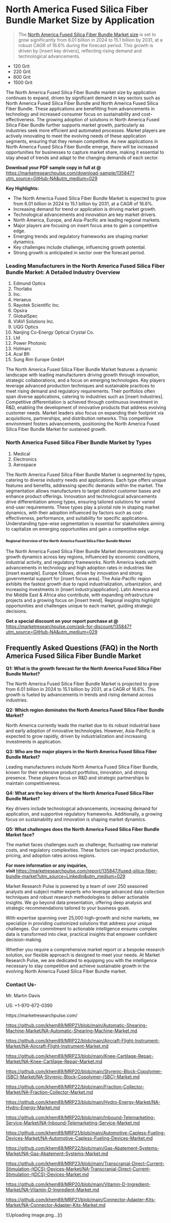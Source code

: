 <h1>North America Fused Silica Fiber Bundle Market&nbsp;Size by Application</h1><blockquote><p>The <a href="https://marketresearchpulse.com/download-sample/135847?utm_source=GitHub-NA&amp;utm_medium=029">North America Fused Silica Fiber Bundle Market size</a> is set to grow significantly from 6.01 billion in 2024 to 15.1 billion by 2031, at a robust CAGR of 16.6% during the forecast period. This growth is driven by [insert key drivers], reflecting rising demand and technological advancements.</p></blockquote><ul><li>120 Grit<li> 220 Grit<li> 600 Grit<li> 1500 Grit</li></ul><p>The North America Fused Silica Fiber Bundle market size by application continues to expand, driven by significant demand in key sectors such as North America Fused Silica Fiber Bundle and North America Fused Silica Fiber Bundle. These applications are benefitting from advancements in technology and increased consumer focus on sustainability and cost-effectiveness. The growing adoption of solutions in North America Fused Silica Fiber Bundle further supports market growth, particularly as industries seek more efficient and automated processes. Market players are actively innovating to meet the evolving needs of these application segments, ensuring that they remain competitive. As new applications in North America Fused Silica Fiber Bundle emerge, there will be increased opportunities for businesses to capture market share, making it essential to stay ahead of trends and adapt to the changing demands of each sector.</p><p><strong>Download your PDF sample copy in full at @ </strong><a href="https://marketresearchpulse.com/download-sample/135847?utm_source=GitHub-NA&amp;utm_medium=029">https://marketresearchpulse.com/download-sample/135847?utm_source=GitHub-NA&amp;utm_medium=029</a></p><p><strong>Key Highlights: </strong></p><ul><li>The North America Fused Silica Fiber Bundle Market is expected to grow from 6.01 billion in 2024 to 15.1 billion by 2031, at a CAGR of 16.6%.</li><li>Increasing demand for trend or application is driving market growth.</li><li>Technological advancements and innovation are key market drivers.</li><li>North America, Europe, and Asia-Pacific are leading regional markets.</li><li>Major players are focusing on insert focus area to gain a competitive edge.</li><li>Emerging trends and regulatory frameworks are shaping market dynamics.</li><li>Key challenges include challenge, influencing growth potential.</li><li>Strong growth is anticipated in sector over the forecast period.</li></ul><h3>Leading Manufacturers in the North America Fused Silica Fiber Bundle Market: A Detailed Industry Overview</h3><ol><li>Edmund Optics</li><li>Thorlabs</li><li>Inc.</li><li>Heraeus</li><li>Rayotek Scientific Inc.</li><li>Opsira</li><li>GlobalSpec</li><li>VIAVI Solutions Inc.</li><li>UQG Optics</li><li>Nanjing Co-Energy Optical Crystal Co. </li><li>Ltd</li><li>Power Photonic</li><li>Holmarc</li><li>Acal Bfi</li><li>Sung Rim Europe GmbH</li></ol><div class="flex max-w-full flex-col flex-grow"><div class="min-h-8 text-message flex w-full flex-col items-end gap-2 whitespace-normal break-words [.text-message+&amp;]:mt-5" dir="auto" data-message-author-role="assistant" data-message-id="fd8432e4-4910-450d-b182-61b7bfb0a01f" data-message-model-slug="gpt-4o"><div class="flex w-full flex-col gap-1 empty:hidden first:pt-[3px]"><div class="markdown prose w-full break-words dark:prose-invert light"><p>The North America Fused Silica Fiber Bundle Market features a dynamic landscape with leading manufacturers driving growth through innovation, strategic collaborations, and a focus on emerging technologies. Key players leverage advanced production techniques and sustainable practices to meet rising demand and regulatory requirements. Their portfolios often span diverse applications, catering to industries such as [insert industries]. Competitive differentiation is achieved through continuous investment in R&amp;D, enabling the development of innovative products that address evolving customer needs. Market leaders also focus on expanding their footprint via acquisitions, partnerships, and distribution networks. This competitive environment fosters advancements, positioning the North America Fused Silica Fiber Bundle Market for sustained growth.</p></div></div></div></div><h3>North America Fused Silica Fiber Bundle Market by Types</h3><ol><li>Medical<li> Electronics<li> Aerospace</li></ol><div class="flex max-w-full flex-col flex-grow"><div class="min-h-8 text-message flex w-full flex-col items-end gap-2 whitespace-normal break-words [.text-message+&amp;]:mt-5" dir="auto" data-message-author-role="assistant" data-message-id="084470be-0bb7-4664-bddf-5156b4f41249" data-message-model-slug="gpt-4o-mini"><div class="flex w-full flex-col gap-1 empty:hidden first:pt-[3px]"><div class="markdown prose w-full break-words dark:prose-invert light"><p>The North America Fused Silica Fiber Bundle Market is segmented by types, catering to diverse industry needs and applications. Each type offers unique features and benefits, addressing specific demands within the market. The segmentation allows manufacturers to target distinct customer bases and enhance product offerings. Innovation and technological advancements drive differentiation among types, ensuring tailored solutions for varied end-user requirements. These types play a pivotal role in shaping market dynamics, with their adoption influenced by factors such as cost-effectiveness, performance, and suitability for specific applications. Understanding type-wise segmentation is essential for stakeholders aiming to capitalize on emerging opportunities and gain a competitive edge.</p></div></div></div></div><h3><span style="font-size: 11px;">Regional Overview of the North America Fused Silica Fiber Bundle Market</span></h3><div class="flex max-w-full flex-col flex-grow"><div class="min-h-8 text-message flex w-full flex-col items-end gap-2 whitespace-normal break-words [.text-message+&amp;]:mt-5" dir="auto" data-message-author-role="assistant" data-message-id="e9038762-ce64-4e30-91c9-9bd413514231" data-message-model-slug="gpt-4o-mini"><div class="flex w-full flex-col gap-1 empty:hidden first:pt-[3px]"><div class="markdown prose w-full break-words dark:prose-invert light"><p>The North America Fused Silica Fiber Bundle Market demonstrates varying growth dynamics across key regions, influenced by economic conditions, industrial activity, and regulatory frameworks. North America leads with advancements in technology and high adoption rates in industries like [insert example]. Europe follows, driven by innovation and strong governmental support for [insert focus area]. The Asia-Pacific region exhibits the fastest growth due to rapid industrialization, urbanization, and increasing investments in [insert industry/application]. Latin America and the Middle East &amp; Africa also contribute, with expanding infrastructure projects and a growing focus on [insert trend]. Regional insights highlight opportunities and challenges unique to each market, guiding strategic decisions.</p></div></div></div></div><p><strong>Get a special discount on your report purchase at @ </strong><a href="https://marketresearchpulse.com/ask-for-discount/135847?utm_source=GitHub-NA&amp;utm_medium=029">https://marketresearchpulse.com/ask-for-discount/135847?utm_source=GitHub-NA&amp;utm_medium=029</a></p><h2>Frequently Asked Questions (FAQ) in the North America Fused Silica Fiber Bundle Market</h2><p><strong>Q1: What is the growth forecast for the North America Fused Silica Fiber Bundle Market?</strong></p><p>The North America Fused Silica Fiber Bundle Market is projected to grow from 6.01 billion in 2024 to 15.1 billion by 2031, at a CAGR of 16.6%. This growth is fueled by advancements in trends and rising demand across industries.</p><p><strong>Q2: Which region dominates the North America Fused Silica Fiber Bundle Market?</strong></p><p>North America currently leads the market due to its robust industrial base and early adoption of innovative technologies. However, Asia-Pacific is expected to grow rapidly, driven by industrialization and increasing investments in application.</p><p><strong>Q3: Who are the major players in the North America Fused Silica Fiber Bundle Market?</strong></p><p>Leading manufacturers include North America Fused Silica Fiber Bundle, known for their extensive product portfolios, innovation, and strong presence. These players focus on R&amp;D and strategic partnerships to maintain competitiveness.</p><p><strong>Q4: What are the key drivers of the North America Fused Silica Fiber Bundle Market?</strong></p><p>Key drivers include technological advancements, increasing demand for application, and supportive regulatory frameworks. Additionally, a growing focus on sustainability and innovation is shaping market dynamics.</p><p><strong>Q5: What challenges does the North America Fused Silica Fiber Bundle Market face?</strong></p><p>The market faces challenges such as challenge, fluctuating raw material costs, and regulatory complexities. These factors can impact production, pricing, and adoption rates across regions.</p><p><strong>For more information or any inquiries, visit&nbsp;</strong><a href="https://marketresearchpulse.com/report/135847/fused-silica-fiber-bundle-market?utm_source=Linkedin&utm_medium=029">https://marketresearchpulse.com/report/135847/fused-silica-fiber-bundle-market?utm_source=Linkedin&utm_medium=029</a></p><p>Market Research Pulse is powered by a team of over 250 seasoned analysts and subject matter experts who leverage advanced data collection techniques and robust research methodologies to deliver actionable insights. We go beyond data presentation, offering deep analysis and strategic recommendations tailored to your business goals.</p><p>With expertise spanning over 25,000 high-growth and niche markets, we specialize in providing customized solutions that address your unique challenges. Our commitment to actionable intelligence ensures complex data is transformed into clear, practical insights that empower confident decision-making.</p><p>Whether you require a comprehensive market report or a bespoke research solution, our flexible approach is designed to meet your needs. At Market Research Pulse, we are dedicated to equipping you with the intelligence necessary to stay competitive and achieve sustainable growth in the evolving North America Fused Silica Fiber Bundle market.</p><h3><strong>Contact Us-</strong></h3><p>Mr. Martin Davis</p><p>US: +1-970-672-0390</p><p>https://marketresearchpulse.com/</p><p><a href="https://github.com/khem89/MRP21/blob/main/Automatic-Shearing-Machine-Market/NA-Automatic-Shearing-Machine-Market.md">https://github.com/khem89/MRP21/blob/main/Automatic-Shearing-Machine-Market/NA-Automatic-Shearing-Machine-Market.md</a></p><p><a href="https://github.com/khem89/MRP22/blob/main/Aircraft-Flight-Instrument-Market/NA-Aircraft-Flight-Instrument-Market.md">https://github.com/khem89/MRP22/blob/main/Aircraft-Flight-Instrument-Market/NA-Aircraft-Flight-Instrument-Market.md</a></p><p><a href="https://github.com/khem89/MRP23/blob/main/Knee-Cartilage-Repair-Market/NA-Knee-Cartilage-Repair-Market.md">https://github.com/khem89/MRP23/blob/main/Knee-Cartilage-Repair-Market/NA-Knee-Cartilage-Repair-Market.md</a></p><p><a href="https://github.com/khem89/MRP20/blob/main/Styrenic-Block-Copolymer-(SBC)-Market/NA-Styrenic-Block-Copolymer-(SBC)-Market.md">https://github.com/khem89/MRP20/blob/main/Styrenic-Block-Copolymer-(SBC)-Market/NA-Styrenic-Block-Copolymer-(SBC)-Market.md</a></p><p><a href="https://github.com/khem89/MRP22/blob/main/Fraction-Collector-Market/NA-Fraction-Collector-Market.md">https://github.com/khem89/MRP22/blob/main/Fraction-Collector-Market/NA-Fraction-Collector-Market.md</a></p><p><a href="https://github.com/khem89/MRP23/blob/main/Hydro-Energy-Market/NA-Hydro-Energy-Market.md">https://github.com/khem89/MRP23/blob/main/Hydro-Energy-Market/NA-Hydro-Energy-Market.md</a></p><p><a href="https://github.com/khem89/MRP20/blob/main/Inbound-Telemarketing-Service-Market/NA-Inbound-Telemarketing-Service-Market.md">https://github.com/khem89/MRP20/blob/main/Inbound-Telemarketing-Service-Market/NA-Inbound-Telemarketing-Service-Market.md</a></p><p><a href="https://github.com/khem89/MRP21/blob/main/Automotive-Capless-Fueling-Devices-Market/NA-Automotive-Capless-Fueling-Devices-Market.md">https://github.com/khem89/MRP21/blob/main/Automotive-Capless-Fueling-Devices-Market/NA-Automotive-Capless-Fueling-Devices-Market.md</a></p><p><a href="https://github.com/khem89/MRP22/blob/main/Gas-Abatement-Systems-Market/NA-Gas-Abatement-Systems-Market.md">https://github.com/khem89/MRP22/blob/main/Gas-Abatement-Systems-Market/NA-Gas-Abatement-Systems-Market.md</a></p><p><a href="https://github.com/khem89/MRP23/blob/main/Transcranial-Direct-Current-Stimulation-(tDCS)-Devices-Market/NA-Transcranial-Direct-Current-Stimulation-(tDCS)-Devices-Market.md">https://github.com/khem89/MRP23/blob/main/Transcranial-Direct-Current-Stimulation-(tDCS)-Devices-Market/NA-Transcranial-Direct-Current-Stimulation-(tDCS)-Devices-Market.md</a></p><p><a href="https://github.com/khem89/MRP20/blob/main/Vitamin-D-Ingredient-Market/NA-Vitamin-D-Ingredient-Market.md">https://github.com/khem89/MRP20/blob/main/Vitamin-D-Ingredient-Market/NA-Vitamin-D-Ingredient-Market.md</a></p><p><a href="https://github.com/khem89/MRP21/blob/main/Connector-Adapter-Kits-Market/NA-Connector-Adapter-Kits-Market.md">https://github.com/khem89/MRP21/blob/main/Connector-Adapter-Kits-Market/NA-Connector-Adapter-Kits-Market.md</a></p>
![Uploading image.png…]()

